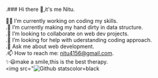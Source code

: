 .### Hi there 👋,it's me Nitu.

🤷‍♀️ I’m currently working on coding my skills.<br>
.🌱 I’m currently making my hand dirty in data structure.<br>
.👯 I’m looking to collaborate on web dev projects.<br>
.🤔 I’m looking for help with uderstanding coding approach.<br>
.💬 Ask me about web development.<br>
.📫 How to reach me: nitu4156@gmail.com.<br>
✨😃make a smile,this is the best therapy.<br>
<img src="![Github stats](https://github-readme-stats.vercel.app/api?username=nituModi)color=black
